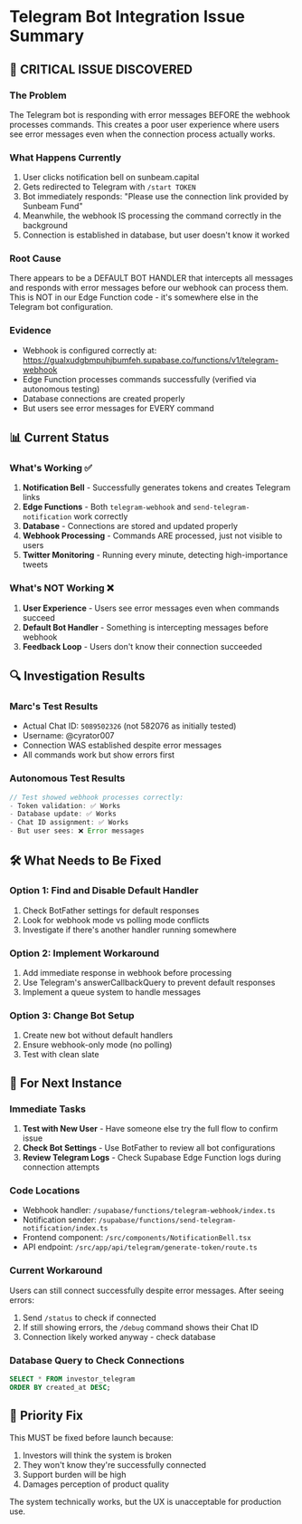 # Telegram Bot Integration Issue Summary

## 🚨 CRITICAL ISSUE DISCOVERED

### The Problem
The Telegram bot is responding with error messages BEFORE the webhook processes commands. This creates a poor user experience where users see error messages even when the connection process actually works.

### What Happens Currently
1. User clicks notification bell on sunbeam.capital
2. Gets redirected to Telegram with `/start TOKEN`
3. Bot immediately responds: "Please use the connection link provided by Sunbeam Fund"
4. Meanwhile, the webhook IS processing the command correctly in the background
5. Connection is established in database, but user doesn't know it worked

### Root Cause
There appears to be a DEFAULT BOT HANDLER that intercepts all messages and responds with error messages before our webhook can process them. This is NOT in our Edge Function code - it's somewhere else in the Telegram bot configuration.

### Evidence
- Webhook is configured correctly at: https://gualxudgbmpuhjbumfeh.supabase.co/functions/v1/telegram-webhook
- Edge Function processes commands successfully (verified via autonomous testing)
- Database connections are created properly
- But users see error messages for EVERY command

## 📊 Current Status

### What's Working ✅
1. **Notification Bell** - Successfully generates tokens and creates Telegram links
2. **Edge Functions** - Both `telegram-webhook` and `send-telegram-notification` work correctly
3. **Database** - Connections are stored and updated properly
4. **Webhook Processing** - Commands ARE processed, just not visible to users
5. **Twitter Monitoring** - Running every minute, detecting high-importance tweets

### What's NOT Working ❌
1. **User Experience** - Users see error messages even when commands succeed
2. **Default Bot Handler** - Something is intercepting messages before webhook
3. **Feedback Loop** - Users don't know their connection succeeded

## 🔍 Investigation Results

### Marc's Test Results
- Actual Chat ID: `5089502326` (not 582076 as initially tested)
- Username: @cyrator007
- Connection WAS established despite error messages
- All commands work but show errors first

### Autonomous Test Results
```javascript
// Test showed webhook processes correctly:
- Token validation: ✅ Works
- Database update: ✅ Works  
- Chat ID assignment: ✅ Works
- But user sees: ❌ Error messages
```

## 🛠️ What Needs to Be Fixed

### Option 1: Find and Disable Default Handler
1. Check BotFather settings for default responses
2. Look for webhook mode vs polling mode conflicts
3. Investigate if there's another handler running somewhere

### Option 2: Implement Workaround
1. Add immediate response in webhook before processing
2. Use Telegram's answerCallbackQuery to prevent default responses
3. Implement a queue system to handle messages

### Option 3: Change Bot Setup
1. Create new bot without default handlers
2. Ensure webhook-only mode (no polling)
3. Test with clean slate

## 📝 For Next Instance

### Immediate Tasks
1. **Test with New User** - Have someone else try the full flow to confirm issue
2. **Check Bot Settings** - Use BotFather to review all bot configurations
3. **Review Telegram Logs** - Check Supabase Edge Function logs during connection attempts

### Code Locations
- Webhook handler: `/supabase/functions/telegram-webhook/index.ts`
- Notification sender: `/supabase/functions/send-telegram-notification/index.ts`
- Frontend component: `/src/components/NotificationBell.tsx`
- API endpoint: `/src/app/api/telegram/generate-token/route.ts`

### Current Workaround
Users can still connect successfully despite error messages. After seeing errors:
1. Send `/status` to check if connected
2. If still showing errors, the `/debug` command shows their Chat ID
3. Connection likely worked anyway - check database

### Database Query to Check Connections
```sql
SELECT * FROM investor_telegram 
ORDER BY created_at DESC;
```

## 🎯 Priority Fix

This MUST be fixed before launch because:
1. Investors will think the system is broken
2. They won't know they're successfully connected
3. Support burden will be high
4. Damages perception of product quality

The system technically works, but the UX is unacceptable for production use.